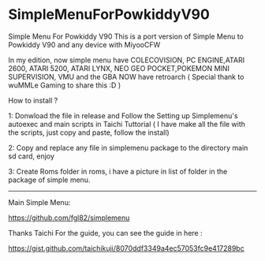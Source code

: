 # SimpleMenuForPowkiddyV90
Simple Menu For Powkiddy V90
This is a port version of Simple Menu to Powkiddy V90 and any device with MiyooCFW

In my edition, now simple menu have COLECOVISION, PC ENGINE,ATARI 2600, ATARI 5200, ATARI LYNX, NEO GEO POCKET,POKEMON MINI SUPERVISION, VMU
and the GBA NOW have retroarch ( Special thank to wuMMLe Gaming to share this :D )

How to install ? 

1: Donwload the file in release and Follow the Setting up Simplemenu's autoexec and main scripts in Taichi Tuttorial ( I have make all the file with the scripts, just copy and paste, follow the install) 

2: Copy and replace any file in simplemenu package to the directory main sd card, enjoy

3: Create Roms folder in roms, i have a picture in list of folder in the package of simple menu.

-------------------------------------------------------------------------------------------------------------------
Main Simple Menu: 

https://github.com/fgl82/simplemenu

Thanks Taichi For the guide, you can see the guide in here : 

https://gist.github.com/taichikuji/8070ddf3349a4ec57053fc9e417289bc

